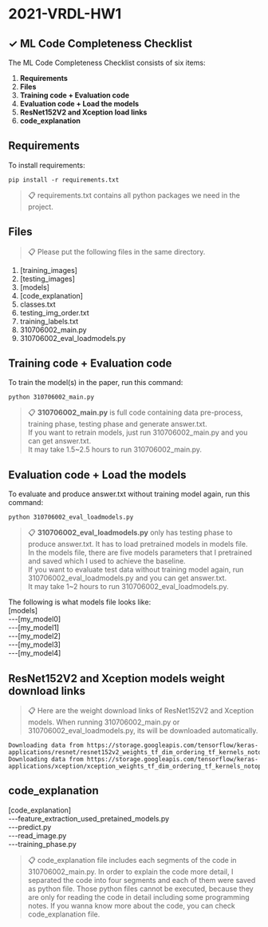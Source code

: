 # 2021-VRDL-HW1

## ✓ ML Code Completeness Checklist

The ML Code Completeness Checklist consists of six items:

1. **Requirements**
2. **Files** 
3. **Training code + Evaluation code** 
4. **Evaluation code + Load the models**
5. **ResNet152V2 and Xception load links**
6. **code_explanation**


## Requirements

To install requirements:

```setup
pip install -r requirements.txt
```

>📋  requirements.txt contains all python packages we need in the project.

## Files 

>📋  Please put the following files in the same directory.
1. [training_images]
2. [testing_images]
3. [models]
4. [code_explanation]
5. classes.txt
6. testing_img_order.txt
7. training_labels.txt
8. 310706002_main.py
9. 310706002_eval_loadmodels.py

## Training code + Evaluation code

To train the model(s) in the paper, run this command:

```train
python 310706002_main.py
```
>📋  **310706002_main.py** is full code containing data pre-process, training phase, testing phase and generate answer.txt.\
>If you want to retrain models, just run 310706002_main.py and you can get answer.txt.\
It may take 1.5~2.5 hours to run 310706002_main.py.
    
## Evaluation code + Load the models 

To evaluate and produce answer.txt without training model again, run this command:

```eval
python 310706002_eval_loadmodels.py
```

>📋  **310706002_eval_loadmodels.py** only has testing phase to produce answer.txt. It has to load pretrained models in models file.\
In the models file, there are five models parameters that I pretrained and saved which I used to achieve the baseline.\
If you want to evaluate test data without training model again, run 310706002_eval_loadmodels.py and you can get answer.txt.\
It may take 1~2 hours to run 310706002_eval_loadmodels.py.

The following is what models file looks like:\
\[models]\
---[my_model0]\
---[my_model1]\
---[my_model2]\
---[my_model3]\
---[my_model4]
 
    
## ResNet152V2 and Xception models weight download links

>📋  Here are the weight download links of ResNet152V2 and Xception models. When running 310706002_main.py or 310706002_eval_loadmodels.py, its will be downloaded automatically.

```pretrained_models
Downloading data from https://storage.googleapis.com/tensorflow/keras-applications/resnet/resnet152v2_weights_tf_dim_ordering_tf_kernels_notop.h5
Downloading data from https://storage.googleapis.com/tensorflow/keras-applications/xception/xception_weights_tf_dim_ordering_tf_kernels_notop.h5
```
## code_explanation

[code_explanation]\
---feature_extraction_used_pretained_models.py\
---predict.py\
---read_image.py\
---training_phase.py

>📋  code_explanation file includes each segments of the code in 310706002_main.py. 
In order to explain the code more detail, I separated the code into four segments and each of them were saved as python file.
Those python files cannot be executed, because they are only for reading the code in detail including some programming notes.
If you wanna know more about the code, you can check code_explanation file.
